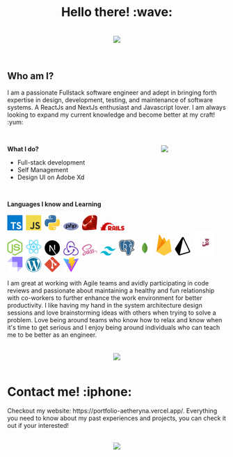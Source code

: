 <h1 align="center"> Hello there! :wave: </h1>

<br />

<div align="center"><img src="https://c.tenor.com/pKlYOKd-RQwAAAAd/keqing.gif" align="center" width="350px" /></div>

<br />
<br />

<h2> Who am I? </h2>
<p> I am a passionate Fullstack software engineer and adept in bringing forth expertise in design, development, testing, and maintenance of software systems. A ReactJs and NextJs enthusiast and Javascript lover. I am always looking to expand my current knowledge and become better at my craft! :yum: </p>

<br />

<span><b>What I do?</b></span>
<img src="https://64.media.tumblr.com/c45c221354d34a54bbcddf28689d0288/5385fca72d22796d-b7/s640x960/b6cb1832c250944a6a61759a2a26a5bcad9d6f2a.jpg" align="right" width="150px" />
<ul>
  <li> Full-stack development </li>
  <li> Self Management </li>
  <li> Design UI on Adobe Xd </li>
</ul>

<br />

<span><b>Languages I know and Learning</b></span>
<br />
<br />
<img src="./icons/typescript.svg" width="35px" />&nbsp;
<img src="./icons/javascript.svg" width="35px" />&nbsp;
<img src="./icons/python.svg" width="35px" />&nbsp;
<img src="./icons/php.svg" width="35px" />&nbsp;
<img src="./icons/ruby.svg" width="35px" />&nbsp;
<img src="./icons/rails.svg" width="55px" />&nbsp;
<br />
<img src="./icons/nodejs.svg" width="35px" />&nbsp;
<img src="./icons/react.svg" width="35px" />&nbsp;
<img src="./icons/nextjs.svg" width="35px" />&nbsp;
<img src="./icons/redux.svg" width="35px" />&nbsp;
<img src="./icons/sass.svg" width="35px" />&nbsp;
<img src="./icons/tailwind.svg" width="35px" />&nbsp;
<img src="./icons/postgresql.svg" width="35px" />&nbsp;
<img src="./icons/mongodb.svg" width="35px" />&nbsp;
<img src="./icons/firebase.svg" width="35px" />&nbsp;
<img src="./icons/prisma.svg" width="35px" />&nbsp;
<img src="./icons/jest.svg" width="50px" />&nbsp;
<img src="./icons/strapi.svg" width="35px" />&nbsp;
<img src="./icons/wordpress.svg" width="35px" />&nbsp;
<img src="./icons/git.svg" width="35px" />&nbsp;
<img src="./icons/vitejs.svg" width="35px" />&nbsp;
<br />
<p> I am great at working with Agile teams and avidly participating in code reviews and passionate about maintaining a healthy and fun relationship with
co-workers to further enhance the work environment for better productivity. I like having my hand in the system architecture design sessions and love
brainstorming ideas with others when trying to solve a problem. Love being around teams who know how to relax and know when it's time to get
serious and I enjoy being around individuals who can teach me to be better as an engineer. </p>
<br />
<div align="center">
  <img src="https://64.media.tumblr.com/3bb4407a1a3e322e6faa19a12433fec4/c2815bcb19b33e70-3a/s540x810/13d26edfef3cbb341d0943a9a06e29ba0a50a67c.gif" align="center" />
</div>
<br />
<h1>Contact me! :iphone:</h1>
<p> Checkout my website: https://portfolio-aetheryna.vercel.app/. Everything you need to know about my past experiences and projects, you can check it out if your interested! </p>
<br />
<div align="center"><img src="https://static.wikia.nocookie.net/43c58046-2fe2-4b8c-b4c5-db2fb1f914d8" /></div>

<!--
**AetheryNA/AetheryNA** is a ✨ _special_ ✨ repository because its `README.md` (this file) appears on your GitHub profile.

Here are some ideas to get you started:

- 🔭 I’m currently working on ...
- 🌱 I’m currently learning ...
- 👯 I’m looking to collaborate on ...
- 🤔 I’m looking for help with ...
- 💬 Ask me about ...
- 📫 How to reach me: ...
- 😄 Pronouns: ...
- ⚡ Fun fact: ...
-->
